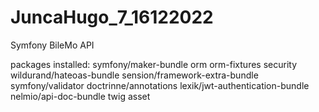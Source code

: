 # JuncaHugo_7_16122022
Symfony BileMo API

packages installed:
symfony/maker-bundle
orm
orm-fixtures
security
wildurand/hateoas-bundle
sension/framework-extra-bundle
symfony/validator
doctrinne/annotations
lexik/jwt-authentication-bundle
nelmio/api-doc-bundle
twig asset
